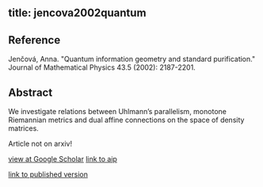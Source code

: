 title: jencova2002quantum
---


## Reference

Jenčová, Anna. "Quantum information geometry and standard purification." Journal of Mathematical Physics 43.5 (2002): 2187-2201.

## Abstract 

    
We investigate relations between Uhlmann’s parallelism, monotone Riemannian metrics and dual affine connections on the space of density matrices.



Article not on arxiv!

[view at Google Scholar](https://scholar.google.com/scholar?oi=bibs&hl=sk&cluster=16527722135346557034)
[link to aip](https://aip.scitation.org/doi/abs/10.1063/1.1467966?journalCode=jmp)


[link to published version](http://www.mat.savba.sk/~jencova/pdf/JMP02187.pdf)

